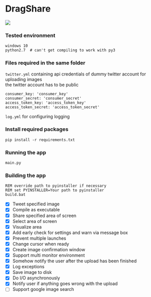 # DragShare

![](https://j.gifs.com/Rgz5XO.gif)

### Tested environment
```
windows 10
python2.7  # can't get compiling to work with py3
```

### Files required in the same folder
`twitter.yml` containing api credentials of dummy twitter account for uploading images  
the twitter account has to be public
```
consumer_key: 'consumer_key'
consumer_secret: 'consumer_secret'
access_token_key: 'access_token_key'
access_token_secret: 'access_token_secret'
```
`log.yml` for configuring logging

### Install required packages
```
pip install -r requirements.txt
```

### Running the app
```
main.py
```

### Building the app
```
REM override path to pyinstaller if necessary
REM set PYINSTALLER=Your path to pyinstaller
build.bat
```

- [x] Tweet specified image
- [x] Compile as executable
- [x] Share specified area of screen
- [x] Select area of screen
- [x] Visualize area
- [x] Add early check for settings and warn via message box
- [x] Prevent multiple launches
- [x] Change cursor when ready
- [x] Create image confirmation window
- [x] Support multi monitor environment
- [x] Somehow notify the user after the upload has been finished
- [x] Log exceptions
- [x] Save image to disk
- [x] Do I/O asynchronously
- [x] Notify user if anything goes wrong with the upload
- [ ] Support google image search
